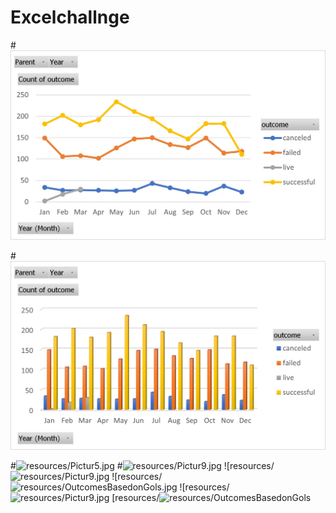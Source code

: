 # Excelchallnge

#![resources/Picture3.jpg](resources/Picture3.jpg)

#![resources/Picture4.jpg](resources/Picture4.jpg)

#![resources/Pictur5.jpg](resources/Picture5.jpg)
#![resources/Pictur9.jpg](resources/Picture9.jpg)
![resources/![resources/Pictur9.jpg](resources/Picture9.jpg)
![resources/![resources/OutcomesBasedonGols.jpg](resources/OutcomesBasedonGols.jpg)
![resources/![resources/Pictur9.jpg](resources/Picture9.jpg)
[resources/![resources/OutcomesBasedonGols](resources/OutcomesBasedonGols)




